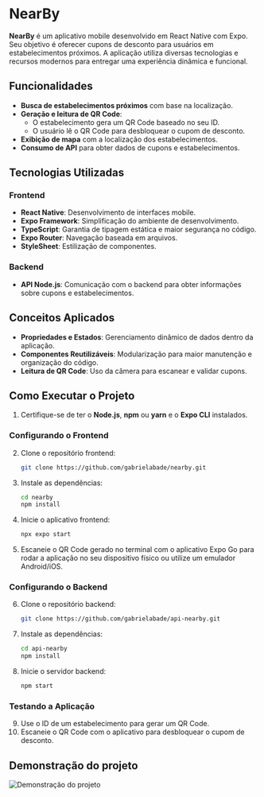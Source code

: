 # NearBy

**NearBy** é um aplicativo mobile desenvolvido em React Native com Expo. Seu objetivo é oferecer cupons de desconto para usuários em estabelecimentos próximos. A aplicação utiliza diversas tecnologias e recursos modernos para entregar uma experiência dinâmica e funcional.

## Funcionalidades

- **Busca de estabelecimentos próximos** com base na localização.
- **Geração e leitura de QR Code**:
  - O estabelecimento gera um QR Code baseado no seu ID.
  - O usuário lê o QR Code para desbloquear o cupom de desconto.
- **Exibição de mapa** com a localização dos estabelecimentos.
- **Consumo de API** para obter dados de cupons e estabelecimentos.

## Tecnologias Utilizadas

### Frontend
- **React Native**: Desenvolvimento de interfaces mobile.
- **Expo Framework**: Simplificação do ambiente de desenvolvimento.
- **TypeScript**: Garantia de tipagem estática e maior segurança no código.
- **Expo Router**: Navegação baseada em arquivos.
- **StyleSheet**: Estilização de componentes.

### Backend
- **API Node.js**: Comunicação com o backend para obter informações sobre cupons e estabelecimentos.

## Conceitos Aplicados

- **Propriedades e Estados**: Gerenciamento dinâmico de dados dentro da aplicação.
- **Componentes Reutilizáveis**: Modularização para maior manutenção e organização do código.
- **Leitura de QR Code**: Uso da câmera para escanear e validar cupons.

## Como Executar o Projeto

1. Certifique-se de ter o **Node.js**, **npm** ou **yarn** e o **Expo CLI** instalados.

### Configurando o Frontend
2. Clone o repositório frontend:
   ```bash
   git clone https://github.com/gabrielabade/nearby.git
3. Instale as dependências:
   ```bash
   cd nearby
   npm install
4. Inicie o aplicativo frontend:
   ```bash
   npx expo start
5. Escaneie o QR Code gerado no terminal com o aplicativo Expo Go para rodar a aplicação no seu dispositivo físico ou utilize um emulador Android/iOS.

### Configurando o Backend
6. Clone o repositório backend:
   ```bash
   git clone https://github.com/gabrielabade/api-nearby.git
7. Instale as dependências:
   ```bash
   cd api-nearby
   npm install
8. Inicie o servidor backend:
   ```bash
   npm start
### Testando a Aplicação
9. Use o ID de um estabelecimento para gerar um QR Code.
10. Escaneie o QR Code com o aplicativo para desbloquear o cupom de desconto.

## Demonstração do projeto
![Demonstração do projeto](.//preview.png)
